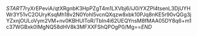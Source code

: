 $START$7ryXrEPeviA/qtXRgnbK3HpPZgT4m1LXVbj6/iJ0iYXZPl4tsenL3DjUYHWr3Y51vC2OUryKsqMh18v2N0Yohl5vcnQXqzw8xbk10PJq8nKE5r90vQGg3jYZxnjOULoVym2VM+nv0KBHUlToR/Tbln4i62UEQYnsM8fMAA05DY8q6+m1c37WGBxk0IMgNQ58dHV8k3MFXXFShQPOgP0/Mg==$END$